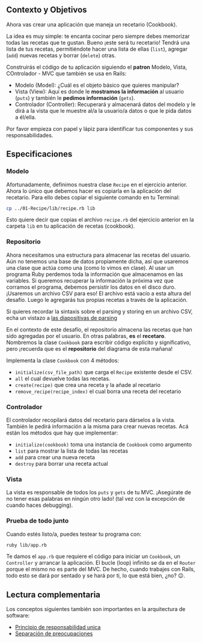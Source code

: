 ## Contexto y Objetivos

Ahora vas crear una aplicación que maneja un recetario (Cookbook).

La idea es muy simple: te encanta cocinar pero siempre debes memorizar todas las recetas que te gustan. Bueno ¡este será tu recetario! Tendrá una lista de tus recetas, permitiéndote hacer una lista de ellas (`list`), agregar (`add`) nuevas recetas y borrar (`delete`) otras.

Construirás el código de tu aplicación siguiendo el **patron** Modelo, Vista, COntrolador - MVC que también se usa en Rails:

- Modelo (Model): ¿Cuál es el objeto básico que quieres manipular?
- Vista (View): Aquí es donde le **mostramos la información** al usuario (`puts`) y también le **pedimos información** (`gets`).
- Controlador (Controller): Recuperará y almacenará datos del modelo y le dirá a la vista que le muestre al/a la usuario/a datos o que le pida datos a él/ella.

Por favor empieza con papel y lápiz para identificar tus componentes y sus responsabilidades.

## Especificaciones

### Modelo

Afortunadamente, definimos nuestra clase `Recipe` en el ejercicio anterior. Ahora lo único que debemos hacer es copiarla en la aplicación del recetario. Para ello debes copiar el siguiente comando en tu Terminal:

```bash
cp ../01-Recipe/lib/recipe.rb lib
```

Esto quiere decir que copias el archivo `recipe.rb` del ejercicio anterior en la carpeta `lib` en tu aplicación de recetas (cookbook).

### Repositorio

Ahora necesitamos una estructura para almacenar las recetas del usuario. Aún no tenemos una base de datos propiamente dicha, así que usaremos una clase que actúa como una (como lo vimos en clase). Al usar un programa Ruby perdemos toda la información que almacenamos en las variables. Si queremos recuperar la información la próxima vez que corramos el programa, debemos persistir los datos en el disco duro. ¡Usaremos un archivo CSV para eso! El archivo está vacío a esta altura del desafío. Luego le agregarás tus propias recetas a través de la aplicación.

Si quieres recordar la sintaxis sobre el parsing y storing en un archivo CSV, echa un vistazo a [las diapositivas de parsing](https://kitt.lewagon.com/camps/<user.batch_slug>/lectures/content/lectures/ruby/06-parsing-storing-data/index.html?title=Parsing+%26+Storing+Data#/2/3)

En el contexto de este desafío, el repositorio almacena las recetas que han sido agregadas por el usuario. En otras palabras, **es** el **recetaro**. Nombremos la clase `Cookbook` para escribir código explícito y significativo, pero ¡recuerda que es el **repositorio** del diagrama de esta mañana!

Implementa la clase `Cookbook` con 4 métodos:

- `initialize(csv_file_path)` que carga el `Recipe` existente desde el CSV.
- `all` el cual devuelve todas las recetas.
- `create(recipe)` que crea una receta y la añade al recetario
- `remove_recipe(recipe_index)` el cual borra una receta del recetario


### Controlador

El controlador recopilará datos del recetario para dárselos a la vista. También le pedirá información a la misma para crear nuevas recetas. Acá están los métodos que hay que implementar:

- `initialize(cookbook)` toma una instancia de `Cookbook` como argumento
- `list` para mostrar la lista de todas las recetas
- `add` para crear una nueva receta
- `destroy` para borrar una receta actual

### Vista

La vista es responsable de todos los `puts` y `gets` de tu MVC.  ¡Asegúrate de no tener esas palabras en ningún otro lado! (tal vez con la excepción de cuando haces debugging).

### Prueba de todo junto

Cuando estés listo/a, puedes testear tu programa con:

```bash
ruby lib/app.rb
```

Te damos el `app.rb` que requiere el código para iniciar un `Cookbook`, un `Controller` y arrancar la aplicación. El bucle (loop) infinito se da en el `Router` porque el mismo no es parte del MVC. De hecho, cuando trabajes con Rails, todo esto se dará por sentado y se hará por ti, lo que está bien, ¿no? 😉.

## Lectura complementaria

Los conceptos siguientes también son importantes en la arquitectura de software:

- [Principio de responsabilidad unica](http://en.wikipedia.org/wiki/Single_responsibility_principle)
- [Separación de preocupaciones](http://en.wikipedia.org/wiki/Separation_of_concerns)
